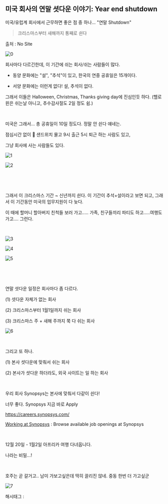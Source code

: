 ## 미국 회사의 연말 셧다운 이야기: Year end shutdown

미국/유럽계 회사에서 근무하면 좋은 점 중 하나... "연말 Shutdown"

> 크리스마스부터 새해까지 통째로 쉰다

출처 : No Site

![0](/asset/img/223671296132/0.png)

회사마다 다르긴한데, 이 기간에 쉬는 회사/쉬는 사람들이 많다.

- 동양 문화에는 "설", "추석"이 있고, 한국의 연중 공휴일은 15개이다.

- 서양 문화에는 이런게 없다! 설, 추석이 없다.

그래서 이들은 Halloween, Christmas, Thanks giving day에 진심인듯 하다. (핼로윈은 쉬는날 아니고, 추수감사절도 2일 정도 쉼.)

​

미국은 그래서… 총 공휴일이 10일 정도다. 정말 안 쉰다 얘네는.

점심시간 없이 🥪 샌드위치 물고 9시 출근 5시 퇴근 하는 사람도 있고,

그냥 회사에 사는 사람들도 있다.

![1](/asset/img/223671296132/1.png)

![2](/asset/img/223671296132/2.png)

​

​

그래서 이 크리스마스 기간 ~ 신년까지 쉰다. 이 기간이 추석+설이라고 보면 되고, 그래서 이 기간동안 미국의 업무지원이 다 늦다.

이 때에 할머니 할아버지 친척들 보러 가고..... 가족, 친구들끼리 파티도 하고.....여행도 가고.... 그런다.

​

![3](/asset/img/223671296132/3.png)

![4](/asset/img/223671296132/4.png)

![5](/asset/img/223671296132/5.png)

​

​

연말 셧다운 일정은 회사마다 좀 다르다.

(1) 셧다운 자체가 없는 회사

(2) 크리스마스부터 1월1일까지 쉬는 회사

(3) 크리스마스 주 + 새해 주까지 쭉 다 쉬는 회사

![6](/asset/img/223671296132/6.png)

​

그리고 또 하나.

(1) 본사 셧다운에 맞춰서 쉬는 회사

(2) 본사가 셧다운 하더라도, 외국 사이트는 일 하는 회사

​

우리 회사 Synopsys는 본사에 맞춰서 다같이 쉰다!

너무 좋다. Synopsys 지금 바로 Apply

https://careers.synopsys.com/

[Working at Synopsys](https://careers.synopsys.com/) : Browse available job openings at Synopsys

​

12월 20일 - 1월2일 아프리카 여행 다녀옵니다.

나라는 비밀...!

​

호주는 곧 갈거고.. 남미 가보고싶은데 딱히 끌리진 않네. 중동 한번 더 가고싶군

![7](/asset/img/223671296132/7.png)

 해시태그 : 